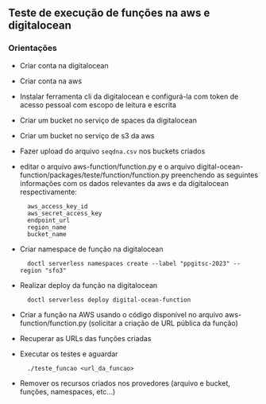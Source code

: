 ## Teste de execução de funções na aws e digitalocean

### Orientações

- Criar conta na digitalocean
- Criar conta na aws
- Instalar ferramenta cli da digitalocean e configurá-la com token de acesso pessoal com escopo de leitura e escrita
- Criar um bucket no serviço de spaces da digitalocean
- Criar um bucket no serviço de s3 da aws
- Fazer upload do arquivo `seqdna.csv` nos buckets criados
- editar o arquivo aws-function/function.py e o arquivo digital-ocean-function/packages/teste/function/function.py preenchendo as seguintes informações com os dados relevantes da aws e da digitalocean respectivamente:
        
        aws_access_key_id
        aws_secret_access_key
        endpoint_url
        region_name
        bucket_name

- Criar namespace de função na digitalocean

        doctl serverless namespaces create --label "ppgitsc-2023" --region "sfo3"

- Realizar deploy da função na digitalocean

        doctl serverless deploy digital-ocean-function

- Criar a função na AWS usando o código disponível no arquivo aws-function/function.py (solicitar a criação de URL pública da função)
- Recuperar as URLs das funções criadas
- Executar os testes e aguardar

        ./teste_funcao <url_da_funcao>

- Remover os recursos criados nos provedores (arquivo e bucket, funções, namespaces, etc...)
